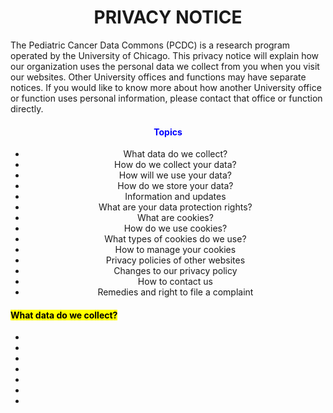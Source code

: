 <h1 align="center"> PRIVACY NOTICE
  </h1>
The Pediatric Cancer Data Commons (PCDC) is a research program operated by the University of Chicago. This privacy notice will explain how our organization uses the personal data we collect from you when you visit our websites. Other University offices and functions may have separate notices. If you would like to know more about how another University office or function uses personal information, please contact that office or function directly.
 <body> 
  <h4 align="center" style ="color:blue"> Topics
  </h4>
  <ul align="center">
     <li>What data do we collect?</li>
     <li>How do we collect your data?</li>
     <li>How will we use your data?</li>
     <li>How do we store your data?</li>
     <li>Information and updates</li>
     <li>What are your data protection rights?</li>
     <li>What are cookies?</li>
     <li>How do we use cookies?</li>
     <li>What types of cookies do we use?</li>
     <li>How to manage your cookies</li>
     <li>Privacy policies of other websites</li>
     <li>Changes to our privacy policy</li>
     <li>How to contact us</li>
     <li>Remedies and right to file a complaint</li>
  </ul>
 </body>
 <body>
  <h4><mark class="blue"> What data do we collect?</mark></h4>
  <ul>
    <li></li>
    <li></li>
    <li></li>
    <li></li>
    <li></li>
    <li></li>
    <li></li>
  </ul>
 </body>
